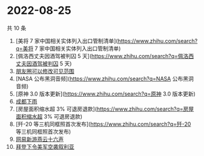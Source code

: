 # 2022-08-25

共 10 条

<!-- BEGIN -->
<!-- 最后更新时间 Thu Aug 25 2022 00:11:32 GMT+0800 (China Standard Time) -->

1. [美将 7 家中国相关实体列入出口管制清单](https://www.zhihu.com/search?q=美将 7 家中国相关实体列入出口管制清单)
1. [佩洛西丈夫因酒驾被判囚 5 天](https://www.zhihu.com/search?q=佩洛西丈夫因酒驾被判囚 5 天)
1. [朋友圈可以修改可见范围](https://www.zhihu.com/search?q=朋友圈可以修改可见范围)
1. [NASA 公布黑洞音频](https://www.zhihu.com/search?q=NASA 公布黑洞音频)
1. [原神 3.0 版本更新](https://www.zhihu.com/search?q=原神 3.0 版本更新)
1. [成都下雨](https://www.zhihu.com/search?q=成都下雨)
1. [房屋面积缩水超 3% 可退房退款](https://www.zhihu.com/search?q=房屋面积缩水超 3% 可退房退款)
1. [歼-20 等三机同框照首次发布](https://www.zhihu.com/search?q=歼-20 等三机同框照首次发布)
1. [网易新游燕云十六声](https://www.zhihu.com/search?q=网易新游燕云十六声)
1. [拜登下令美军空袭叙利亚](https://www.zhihu.com/search?q=拜登下令美军空袭叙利亚)

<!-- END -->
